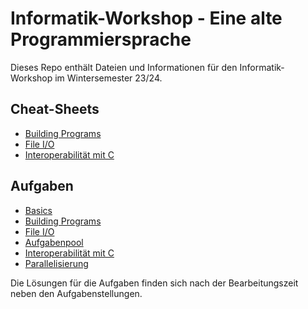 # Informatik-Workshop - Eine alte Programmiersprache

Dieses Repo enthält Dateien und Informationen für den Informatik-Workshop im Wintersemester 23/24.

## Cheat-Sheets

- [Building Programs](Cheat-Sheets/building.md)
- [File I/O](Cheat-Sheets/I_O_und_allc.md)
- [Interoperabilität mit C](Cheat-Sheets/c_interoperability.md)

## Aufgaben

- [Basics](.)
- [Building Programs](exercises/building/building.md)
- [File I/O](exercises/ReadCSV/)
- [Aufgabenpool](exercises/pool/)
- [Interoperabilität mit C](exercises/c_interops/c_interops.md)
- [Parallelisierung](exercises/coarrays/)

Die Lösungen für die Aufgaben finden sich nach der Bearbeitungszeit neben den Aufgabenstellungen.
